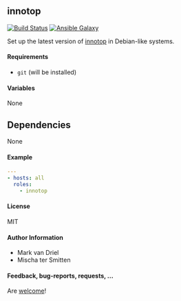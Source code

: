 ## innotop

[![Build Status](https://travis-ci.org/Oefenweb/ansible-innotop.svg?branch=master)](https://travis-ci.org/Oefenweb/ansible-innotop)
[![Ansible Galaxy](http://img.shields.io/badge/ansible--galaxy-innotop-blue.svg)](https://galaxy.ansible.com/Oefenweb/innotop)

Set up the latest version of [innotop](https://github.com/innotop/innotop) in Debian-like systems.

#### Requirements

* `git` (will be installed)

#### Variables

None

## Dependencies

None

#### Example

```yaml
---
- hosts: all
  roles:
    - innotop
```

#### License

MIT

#### Author Information

* Mark van Driel
* Mischa ter Smitten

#### Feedback, bug-reports, requests, ...

Are [welcome](https://github.com/Oefenweb/ansible-innotop/issues)!
